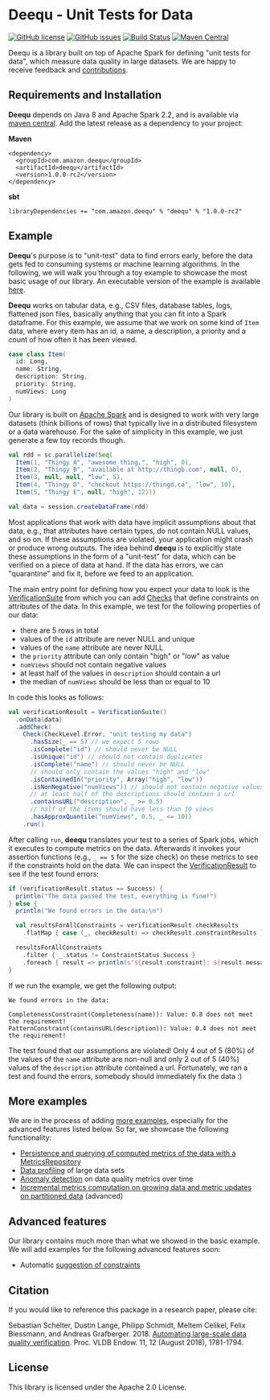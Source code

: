 # Deequ - Unit Tests for Data
[![GitHub license](https://img.shields.io/github/license/awslabs/deequ.svg)](https://github.com/awslabs/deequ/blob/master/LICENSE)
[![GitHub issues](https://img.shields.io/github/issues/awslabs/deequ.svg)](https://github.com/awslabs/deequ/issues)
[![Build Status](https://travis-ci.org/awslabs/deequ.svg?branch=master)](https://travis-ci.org/awslabs/deequ)
[![Maven Central](https://maven-badges.herokuapp.com/maven-central/com.amazon.deequ/deequ/badge.svg)](https://maven-badges.herokuapp.com/maven-central/com.amazon.deequ/deequ)

Deequ is a library built on top of Apache Spark for defining "unit tests for data", which measure data quality in large datasets. We are happy to receive feedback and [contributions](CONTRIBUTING.md).

## Requirements and Installation

__Deequ__ depends on Java 8 and Apache Spark 2.2, and is available via [maven central](http://mvnrepository.com/artifact/com.amazon.deequ/deequ). Add the latest release as a dependency to your project:

__Maven__
```
<dependency>
  <groupId>com.amazon.deequ</groupId>
  <artifactId>deequ</artifactId>
  <version>1.0.0-rc2</version>
</dependency>
```

__sbt__
```
libraryDependencies += "com.amazon.deequ" % "deequ" % "1.0.0-rc2"
```

## Example

__Deequ__'s purpose is to "unit-test" data to find errors early, before the data gets fed to consuming systems or machine learning algorithms. In the following, we will walk you through a toy example to showcase the most basic usage of our library. An executable version of the example is available [here](/src/main/scala/com/amazon/deequ/examples/BasicExample.scala).

__Deequ__ works on tabular data, e.g., CSV files, database tables, logs, flattened json files, basically anything that you can fit into a Spark dataframe. For this example, we assume that we work on some kind of `Item` data, where every item has an id, a name, a description, a priority and a count of how often it has been viewed.

```scala
case class Item(
  id: Long, 
  name: String, 
  description: String, 
  priority: String, 
  numViews: Long
)
```

Our library is built on [Apache Spark](https://spark.apache.org/) and is designed to work with very large datasets (think billions of rows) that typically live in a distributed filesystem or a data warehouse. For the sake of simplicity in this example, we just generate a few toy records though.

```scala
val rdd = sc.parallelize(Seq(
  Item(1, "Thingy A", "awesome thing.", "high", 0),
  Item(2, "Thingy B", "available at http://thingb.com", null, 0),
  Item(3, null, null, "low", 5),
  Item(4, "Thingy D", "checkout https://thingd.ca", "low", 10),
  Item(5, "Thingy E", null, "high", 12)))

val data = session.createDataFrame(rdd)
```

Most applications that work with data have implicit assumptions about that data, e.g., that attributes have certain types, do not contain NULL values, and so on. If these assumptions are violated, your application might crash or produce wrong outputs. The idea behind __deequ__ is to explicitly state these assumptions in the form of a "unit-test" for data, which can be verified on a piece of data at hand. If the data has errors, we can "quarantine" and fix it, before we feed to an application. 

The main entry point for defining how you expect your data to look is the [VerificationSuite](src/main/scala/com/amazon/deequ/VerificationSuite.scala) from which you can add [Checks](src/main/scala/com/amazon/deequ/checks/Check.scala) that define constraints on attributes of the data. In this example, we test for the following properties of our data:
  
  * there are 5 rows in total
  * values of the `id` attribute are never NULL and unique
  * values of the `name` attribute are never NULL
  * the `priority` attribute can only contain "high" or "low" as value
  * `numViews` should not contain negative values
  * at least half of the values in `description` should contain a url 
  * the median of `numViews` should be less than or equal to 10
    
In code this looks as follows:

```scala
val verificationResult = VerificationSuite()
  .onData(data)
  .addCheck(
    Check(CheckLevel.Error, "unit testing my data") 
      .hasSize(_ == 5) // we expect 5 rows
      .isComplete("id") // should never be NULL
      .isUnique("id") // should not contain duplicates
      .isComplete("name") // should never be NULL
      // should only contain the values "high" and "low"
      .isContainedIn("priority", Array("high", "low")) 
      .isNonNegative("numViews")) // should not contain negative values
      // at least half of the descriptions should contain a url          
      .containsURL("description", _ >= 0.5) 
      // half of the items should have less than 10 views
      .hasApproxQuantile("numViews", 0.5, _ <= 10)) 
    .run()
```

After calling `run`, __deequ__ translates your test to a series of Spark jobs, which it executes to compute metrics on the data. Afterwards it invokes your assertion functions (e.g., `_ == 5` for the size check) on these metrics to see if the constraints hold on the data. We can inspect the [VerificationResult](src/main/scala/com/amazon/deequ/VerificationResult.scala) to see if the test found errors:

```scala
if (verificationResult.status == Success) {
  println("The data passed the test, everything is fine!")
} else {
  println("We found errors in the data:\n")

  val resultsForAllConstraints = verificationResult.checkResults
    .flatMap { case (_, checkResult) => checkResult.constraintResults }

  resultsForAllConstraints
    .filter { _.status != ConstraintStatus.Success }
    .foreach { result => println(s"${result.constraint}: ${result.message.get}") }
}
```

If we run the example, we get the following output:
```
We found errors in the data:

CompletenessConstraint(Completeness(name)): Value: 0.8 does not meet the requirement!
PatternConstraint(containsURL(description)): Value: 0.4 does not meet the requirement!
```
The test found that our assumptions are violated! Only 4 out of 5 (80%) of the values of the `name` attribute are non-null and only 2 out of 5 (40%) values of the `description` attribute contained a url. Fortunately, we ran a test and found the errors, somebody should immediately fix the data :)

## More examples

We are in the process of adding [more examples](src/main/scala/com/amazon/deequ/examples/), especially for the advanced features listed below. So far, we showcase the following functionality:

 * [Persistence and querying of computed metrics of the data with a MetricsRepository](https://github.com/awslabs/deequ/blob/master/src/main/scala/com/amazon/deequ/examples/metrics_repository_example.md)
 * [Data profiling](https://github.com/awslabs/deequ/blob/master/src/main/scala/com/amazon/deequ/examples/data_profiling_example.md) of large data sets
 * [Anomaly detection](https://github.com/awslabs/deequ/blob/master/src/main/scala/com/amazon/deequ/examples/anomaly_detection_example.md) on data quality metrics over time
 * [Incremental metrics computation on growing data and metric updates on partitioned data](https://github.com/awslabs/deequ/blob/master/src/main/scala/com/amazon/deequ/examples/algebraic_states_example.md) (advanced)
 
## Advanced features

Our library contains much more than what we showed in the basic example. We will add examples for the following advanced features soon:
 
 * Automatic [suggestion of constraints](https://github.com/awslabs/deequ/tree/master/src/main/scala/com/amazon/deequ/suggestions)

## Citation

If you would like to reference this package in a research paper, please cite:

Sebastian Schelter, Dustin Lange, Philipp Schmidt, Meltem Celikel, Felix Biessmann, and Andreas Grafberger. 2018. [Automating large-scale data quality verification](http://www.vldb.org/pvldb/vol11/p1781-schelter.pdf). Proc. VLDB Endow. 11, 12 (August 2018), 1781-1794. 

## License

This library is licensed under the Apache 2.0 License. 
